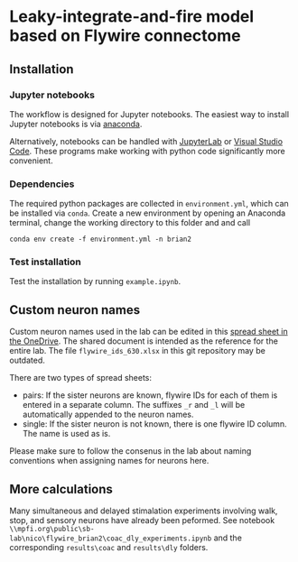 # Leaky-integrate-and-fire model based on Flywire connectome

## Installation
### Jupyter notebooks
The workflow is designed for Jupyter notebooks.
The easiest way to install Jupyter notebooks is via [anaconda](https://www.anaconda.com/download/).

Alternatively, notebooks can be handled with [JupyterLab](https://jupyter.org/) or [Visual Studio Code](https://code.visualstudio.com/docs/datascience/jupyter-notebooks).
These programs make working with python code significantly more convenient.

### Dependencies
The required python packages are collected in `environment.yml`, which can be installed via `conda`.
Create a new environment by opening an Anaconda terminal, change the working directory to this folder and and call

`conda env create -f environment.yml -n brian2`

### Test installation
Test the installation by running `example.ipynb`.

## Custom neuron names
Custom neuron names used in the lab can be edited in this 
[spread sheet in the OneDrive](https://maxplanckflorida-my.sharepoint.com/:x:/g/personal/murakamik_mpfi_org/EeX_NEJ2kaVMvcHdbHPZkPcBG9IwOMWwkEingWCFmnv_SA?e=azcslm).
The shared document is intended as the reference for the entire lab.
The file `flywire_ids_630.xlsx` in this git repository may be outdated.

There are two types of spread sheets:
- pairs: If the sister neurons are known, flywire IDs for each of them is entered in a separate column. The suffixes `_r` and `_l` will be automatically appended to the neuron names.
- single: If the sister neuron is not known, 
there is one flywire ID column. The name is used as is.

Please make sure to follow the consenus in the lab about naming conventions when assigning names for neurons here.

## More calculations
Many simultaneous and delayed stimalation experiments involving
walk, stop, and sensory neurons have already been peformed.
See notebook `\\mpfi.org\public\sb-lab\nico\flywire_brian2\coac_dly_experiments.ipynb`
and the corresponding `results\coac` and `results\dly` folders.